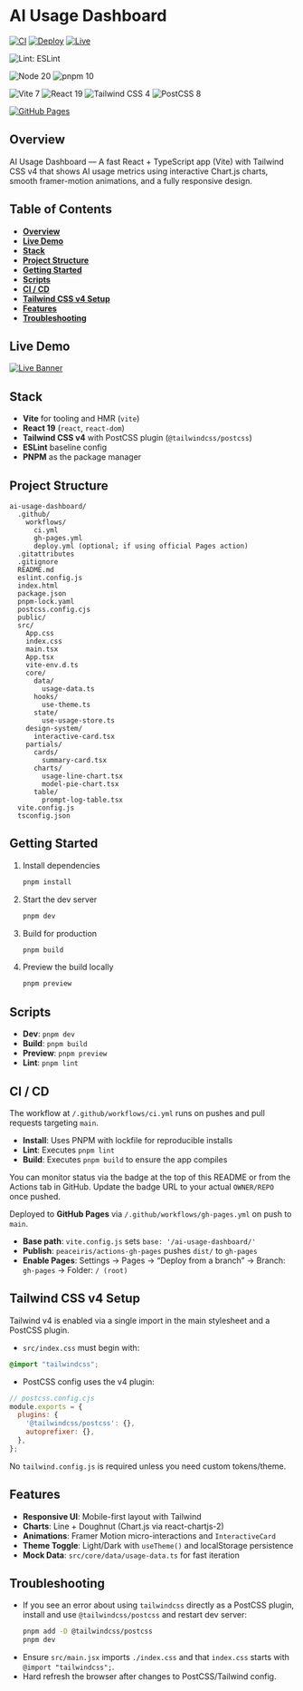# AI Usage Dashboard

<!-- Badges -->
<!-- CI & Deploy -->
[![CI](https://github.com/ChainsQueen/ai-usage-dashboard/actions/workflows/ci.yml/badge.svg)](https://github.com/ChainsQueen/ai-usage-dashboard/actions/workflows/ci.yml)
[![Deploy](https://github.com/ChainsQueen/ai-usage-dashboard/actions/workflows/gh-pages.yml/badge.svg)](https://github.com/ChainsQueen/ai-usage-dashboard/actions/workflows/gh-pages.yml)
[![Live](https://img.shields.io/website?url=https%3A%2F%2Fchainsqueen.github.io%2Fai-usage-dashboard%2F&label=Live&logo=github&logoColor=white)](https://chainsqueen.github.io/ai-usage-dashboard/)

<!-- Quality -->
![Lint: ESLint](https://img.shields.io/badge/lint-eslint-4B32C3?logo=eslint&logoColor=white)

<!-- Runtime & Package Manager -->
![Node 20](https://img.shields.io/badge/Node-20.x-339933?logo=nodedotjs&logoColor=white)
![pnpm 10](https://img.shields.io/badge/pnpm-10.x-F69220?logo=pnpm&logoColor=white)

<!-- Frameworks & Tooling -->
![Vite 7](https://img.shields.io/badge/Vite-7-646CFF?logo=vite&logoColor=white)
![React 19](https://img.shields.io/badge/React-19-61DAFB?logo=react&logoColor=white)
![Tailwind CSS 4](https://img.shields.io/badge/Tailwind%20CSS-4-38B2AC?logo=tailwindcss&logoColor=white)
![PostCSS 8](https://img.shields.io/badge/PostCSS-8-DD3A0A?logo=postcss&logoColor=white)

<!-- Hosting -->
[![GitHub Pages](https://img.shields.io/badge/Hosting-GitHub%20Pages-222?logo=github&logoColor=white)](https://chainsqueen.github.io/ai-usage-dashboard/)

## Overview

AI Usage Dashboard — A fast React + TypeScript app (Vite) with Tailwind CSS v4 that shows AI usage metrics using interactive Chart.js charts, smooth framer-motion animations, and a fully responsive design.

## Table of Contents

- **[Overview](#overview)**
- **[Live Demo](#live-demo)**
- **[Stack](#stack)**
- **[Project Structure](#project-structure)**
- **[Getting Started](#getting-started)**
- **[Scripts](#scripts)**
- **[CI / CD](#ci--cd)**
- **[Tailwind CSS v4 Setup](#tailwind-css-v4-setup)**
- **[Features](#features)**
- **[Troubleshooting](#troubleshooting)**

## Live Demo

[![Live Banner](https://img.shields.io/website?url=https%3A%2F%2Fchainsqueen.github.io%2Fai-usage-dashboard%2F&label=Open%20App&logo=github&logoColor=white)](https://chainsqueen.github.io/ai-usage-dashboard/)

## Stack

- **Vite** for tooling and HMR (`vite`)
- **React 19** (`react`, `react-dom`)
- **Tailwind CSS v4** with PostCSS plugin (`@tailwindcss/postcss`)
- **ESLint** baseline config
- **PNPM** as the package manager

## Project Structure

```
ai-usage-dashboard/
  .github/
    workflows/
      ci.yml
      gh-pages.yml
      deploy.yml (optional; if using official Pages action)
  .gitattributes
  .gitignore
  README.md
  eslint.config.js
  index.html
  package.json
  pnpm-lock.yaml
  postcss.config.cjs
  public/
  src/
    App.css
    index.css
    main.tsx
    App.tsx
    vite-env.d.ts
    core/
      data/
        usage-data.ts
      hooks/
        use-theme.ts
      state/
        use-usage-store.ts
    design-system/
      interactive-card.tsx
    partials/
      cards/
        summary-card.tsx
      charts/
        usage-line-chart.tsx
        model-pie-chart.tsx
      table/
        prompt-log-table.tsx
  vite.config.js
  tsconfig.json
```

## Getting Started

1. Install dependencies
   ```sh
   pnpm install
   ```
2. Start the dev server
   ```sh
   pnpm dev
   ```
3. Build for production
   ```sh
   pnpm build
   ```
4. Preview the build locally
   ```sh
   pnpm preview
   ```

## Scripts

- **Dev**: `pnpm dev`
- **Build**: `pnpm build`
- **Preview**: `pnpm preview`
- **Lint**: `pnpm lint`

## CI / CD

The workflow at `/.github/workflows/ci.yml` runs on pushes and pull requests targeting `main`.

- **Install**: Uses PNPM with lockfile for reproducible installs
- **Lint**: Executes `pnpm lint`
- **Build**: Executes `pnpm build` to ensure the app compiles

You can monitor status via the badge at the top of this README or from the Actions tab in GitHub. Update the badge URL to your actual `OWNER/REPO` once pushed.

Deployed to **GitHub Pages** via `/.github/workflows/gh-pages.yml` on push to `main`.

- **Base path**: `vite.config.js` sets `base: '/ai-usage-dashboard/'`
- **Publish**: `peaceiris/actions-gh-pages` pushes `dist/` to `gh-pages`
- **Enable Pages**: Settings → Pages → “Deploy from a branch” → Branch: `gh-pages` → Folder: `/ (root)`

## Tailwind CSS v4 Setup

Tailwind v4 is enabled via a single import in the main stylesheet and a PostCSS plugin.

- `src/index.css` must begin with:

```css
@import "tailwindcss";
```

- PostCSS config uses the v4 plugin:

```js
// postcss.config.cjs
module.exports = {
  plugins: {
    '@tailwindcss/postcss': {},
    autoprefixer: {},
  },
};
```

No `tailwind.config.js` is required unless you need custom tokens/theme.

## Features

- **Responsive UI**: Mobile-first layout with Tailwind
- **Charts**: Line + Doughnut (Chart.js via react-chartjs-2)
- **Animations**: Framer Motion micro-interactions and `InteractiveCard`
- **Theme Toggle**: Light/Dark with `useTheme()` and localStorage persistence
- **Mock Data**: `src/core/data/usage-data.ts` for fast iteration

## Troubleshooting

- If you see an error about using `tailwindcss` directly as a PostCSS plugin, install and use `@tailwindcss/postcss` and restart dev server:
  ```sh
  pnpm add -D @tailwindcss/postcss
  pnpm dev
  ```
- Ensure `src/main.jsx` imports `./index.css` and that `index.css` starts with `@import "tailwindcss";`.
- Hard refresh the browser after changes to PostCSS/Tailwind config.
